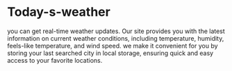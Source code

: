 # Today-s-weather
you can get real-time weather updates. Our site provides you with the latest information on current weather conditions, including temperature, humidity, feels-like temperature, and wind speed. we make it convenient for you by storing your last searched city in local storage, ensuring quick and easy access to your favorite locations.

